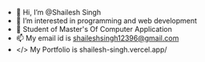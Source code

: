 - 👋 Hi, I’m @Shailesh Singh
- 👀 I’m interested in programming and web development
- 🌱 Student of Master's Of Computer Application
- 📫 My email id is shaileshsingh12396@gmail.com
- </> My Portfolio is shailesh-singh.vercel.app/

<!---
Shailesh12396/Shailesh12396 is a ✨ special ✨ repository because its `README.md` (this file) appears on your GitHub profile.
You can click the Preview link to take a look at your changes.
--->
